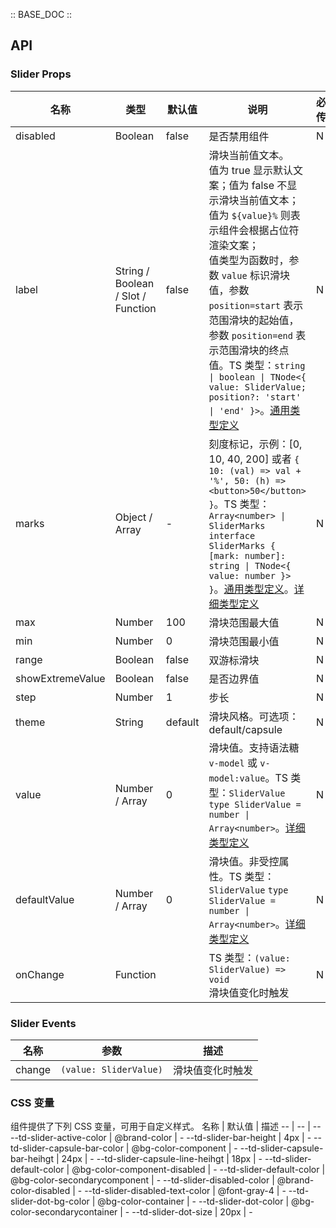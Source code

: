 :: BASE_DOC ::

## API
### Slider Props

名称 | 类型 | 默认值 | 说明 | 必传
-- | -- | -- | -- | --
disabled | Boolean | false | 是否禁用组件 | N
label | String / Boolean / Slot / Function | false | 滑块当前值文本。<br />值为 true 显示默认文案；值为 false 不显示滑块当前值文本；<br />值为 `${value}%` 则表示组件会根据占位符渲染文案；<br />值类型为函数时，参数 `value` 标识滑块值，参数 `position=start` 表示范围滑块的起始值，参数 `position=end` 表示范围滑块的终点值。TS 类型：`string \| boolean \| TNode<{ value: SliderValue; position?: 'start' \| 'end' }>`。[通用类型定义](https://github.com/Tencent/tdesign-mobile-vue/blob/develop/src/common.ts) | N
marks | Object / Array | - | 刻度标记，示例：[0, 10, 40, 200] 或者 `{ 10: (val) => val + '%', 50: (h) => <button>50</button> }`。TS 类型：`Array<number> \| SliderMarks` `interface SliderMarks { [mark: number]: string \| TNode<{ value: number }> }`。[通用类型定义](https://github.com/Tencent/tdesign-mobile-vue/blob/develop/src/common.ts)。[详细类型定义](https://github.com/Tencent/tdesign-mobile-vue/tree/develop/src/slider/type.ts) | N
max | Number | 100 | 滑块范围最大值 | N
min | Number | 0 | 滑块范围最小值 | N
range | Boolean | false | 双游标滑块 | N
showExtremeValue | Boolean | false | 是否边界值 | N
step | Number | 1 | 步长 | N
theme | String | default | 滑块风格。可选项：default/capsule | N
value | Number / Array | 0 | 滑块值。支持语法糖 `v-model` 或 `v-model:value`。TS 类型：`SliderValue` `type SliderValue = number \| Array<number>`。[详细类型定义](https://github.com/Tencent/tdesign-mobile-vue/tree/develop/src/slider/type.ts) | N
defaultValue | Number / Array | 0 | 滑块值。非受控属性。TS 类型：`SliderValue` `type SliderValue = number \| Array<number>`。[详细类型定义](https://github.com/Tencent/tdesign-mobile-vue/tree/develop/src/slider/type.ts) | N
onChange | Function |  | TS 类型：`(value: SliderValue) => void`<br/>滑块值变化时触发 | N

### Slider Events

名称 | 参数 | 描述
-- | -- | --
change | `(value: SliderValue)` | 滑块值变化时触发


### CSS 变量
组件提供了下列 CSS 变量，可用于自定义样式。
名称 | 默认值 | 描述 
-- | -- | --
--td-slider-active-color | @brand-color | - 
--td-slider-bar-height | 4px | - 
--td-slider-capsule-bar-color | @bg-color-component | - 
--td-slider-capsule-bar-heihgt | 24px | - 
--td-slider-capsule-line-heihgt | 18px | - 
--td-slider-default-color | @bg-color-component-disabled | - 
--td-slider-default-color | @bg-color-secondarycomponent | - 
--td-slider-disabled-color | @brand-color-disabled | - 
--td-slider-disabled-text-color | @font-gray-4 | - 
--td-slider-dot-bg-color | @bg-color-container | - 
--td-slider-dot-color | @bg-color-secondarycontainer | - 
--td-slider-dot-size | 20px | - 
